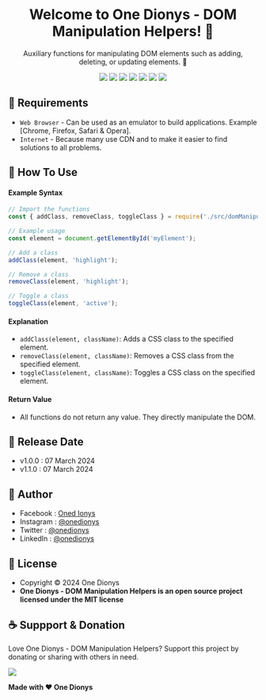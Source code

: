 <h1 align="center">Welcome to One Dionys - DOM Manipulation Helpers! 👋 </h1>

<p align="center">Auxiliary functions for manipulating DOM elements such as adding, deleting, or updating elements. 💖 </p>

<p align="center">
<img src="https://img.shields.io/github/contributors/onedionys/onedionys-dom-manipulation-helpers?style=flat-square">
<img src="https://img.shields.io/github/issues/onedionys/onedionys-dom-manipulation-helpers?style=flat-square">
<img src="https://img.shields.io/github/stars/onedionys/onedionys-dom-manipulation-helpers?style=flat-square"> 
<img src="https://img.shields.io/github/forks/onedionys/onedionys-dom-manipulation-helpers?style=flat-square">
<img src="https://img.shields.io/github/last-commit/onedionys/onedionys-dom-manipulation-helpers.svg?style=flat-square">
<img src="https://img.shields.io/github/languages/code-size/onedionys/onedionys-dom-manipulation-helpers?style=flat-square">
<img src="https://img.shields.io/github/license/onedionys/onedionys-dom-manipulation-helpers?style=flat-square">
</p>

## 💾 Requirements

* `Web Browser` - Can be used as an emulator to build applications. Example [Chrome, Firefox, Safari & Opera].
* `Internet` - Because many use CDN and to make it easier to find solutions to all problems.

## 🎯 How To Use

#### Example Syntax

```javascript
// Import the functions
const { addClass, removeClass, toggleClass } = require('./src/domManipulationHelpers');

// Example usage
const element = document.getElementById('myElement');

// Add a class
addClass(element, 'highlight');

// Remove a class
removeClass(element, 'highlight');

// Toggle a class
toggleClass(element, 'active');
```

#### Explanation

* `addClass(element, className)`: Adds a CSS class to the specified element.
* `removeClass(element, className)`: Removes a CSS class from the specified element.
* `toggleClass(element, className)`: Toggles a CSS class on the specified element.

#### Return Value

* All functions do not return any value. They directly manipulate the DOM.

## 📆 Release Date

* v1.0.0 : 07 March 2024
* v1.1.0 : 07 March 2024

## 🧑 Author

* Facebook : <a href="https://www.facebook.com/theonedionys"> Oned Ionys</a>
* Instagram : <a href="https://www.instagram.com/onedionys/"> @onedionys</a>
* Twitter : <a href="https://twitter.com/onedionys"> @onedionys</a>
* LinkedIn :  <a href="https://www.linkedin.com/in/onedionys/"> @onedionys</a>

## 📝 License

* Copyright © 2024 One Dionys
* **One Dionys - DOM Manipulation Helpers is an open source project licensed under the MIT license**

## ☕️ Suppport & Donation

Love One Dionys - DOM Manipulation Helpers? Support this project by donating or sharing with others in need.

<a href="https://www.buymeacoffee.com/onedionys"><img src="https://img.shields.io/badge/Buy_Me_A_Coffee-FFDD00?style=for-the-badge&logo=buy-me-a-coffee&logoColor=black"/> </a>

**Made with ❤️ One Dionys**
